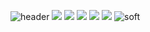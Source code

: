 ![header](https://capsule-render.vercel.app/api?type=waving&color=gradient&height=256&section=header&text=Hello%20World!&fontSize=75&animation=fadeIn&fontAlignY=38&desc=Welcome%20to%20my%20GitHub%20profile!%20Put%20stars,%20fork%20and%20contribute!&descAlignY=51&descAlign=62)
![](https://github-profile-summary-cards.vercel.app/api/cards/profile-details?username=korolevskiy-k&theme=solarized_dark)
![](https://github-profile-summary-cards.vercel.app/api/cards/most-commit-language?username=korolevskiy-k&theme=solarized_dark)
![](https://github-profile-summary-cards.vercel.app/api/cards/repos-per-language?username=korolevskiy-k&theme=solarized_dark)
![](https://github-profile-summary-cards.vercel.app/api/cards/stats?username=korolevskiy-k&theme=solarized_dark)
![](https://github-profile-summary-cards.vercel.app/api/cards/productive-time?username=korolevskiy-k&theme=solarized_dark)
![soft](https://capsule-render.vercel.app/api?type=soft&color=gradient&text=Come%20again!&fontSize=40&animation=twinkling)


